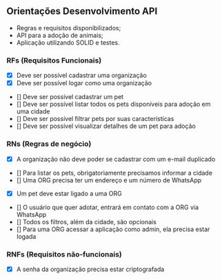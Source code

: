 ## Orientações Desenvolvimento API
- Regras e requisitos disponibilizados;
- API para a adoção de animais;
- Aplicação utilizando SOLID e testes.

### RFs (Requisitos Funcionais)

- [x] Deve ser possível cadastrar uma organização
- [x] Deve ser possível logar como uma organização
- [] Deve ser possível cadastrar um pet
- [] Deve ser possível listar todos os pets disponíveis para adoção em uma cidade
- [] Deve ser possível filtrar pets por suas características
- [] Deve ser possível visualizar detalhes de um pet para adoção

### RNs (Regras de negócio)

- [x] A organização não deve poder se cadastrar com um e-mail duplicado
- [] Para listar os pets, obrigatoriamente precisamos informar a cidade
- [] Uma ORG precisa ter um endereço e um número de WhatsApp
- [x] Um pet deve estar ligado a uma ORG
- [] O usuário que quer adotar, entrará em contato com a ORG via WhatsApp
- [] Todos os filtros, além da cidade, são opcionais
- [] Para uma ORG acessar a aplicação como admin, ela precisa estar logada

### RNFs (Requisitos não-funcionais)

- [x] A senha da organização precisa estar criptografada